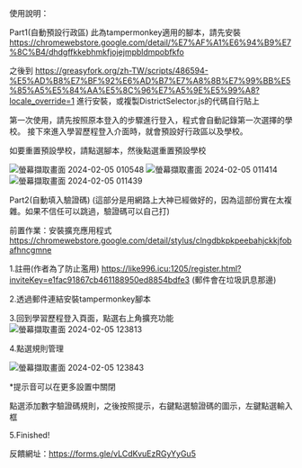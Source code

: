 使用說明：

Part1(自動預設行政區)
此為tampermonkey適用的腳本，請先安裝 https://chromewebstore.google.com/detail/%E7%AF%A1%E6%94%B9%E7%8C%B4/dhdgffkkebhmkfjojejmpbldmpobfkfo

之後到 https://greasyfork.org/zh-TW/scripts/486594-%E5%AD%B8%E7%BF%92%E6%AD%B7%E7%A8%8B%E7%99%BB%E5%85%A5%E5%84%AA%E5%8C%96%E7%A5%9E%E5%99%A8?locale_override=1 進行安裝，或複製DistrictSelector.js的代碼自行貼上

第一次使用，請先按照原本登入的步驟進行登入，程式會自動記錄第一次選擇的學校。
接下來進入學習歷程登入介面時，就會預設好行政區以及學校。

如要重置預設學校，請點選腳本，然後點選重置預設學校

![螢幕擷取畫面 2024-02-05 010548](https://github.com/Benjoe1017/-/assets/108409184/f9f1bb3d-1649-4933-bf2a-e49f6afc88f3)
![螢幕擷取畫面 2024-02-05 011414](https://github.com/Benjoe1017/-/assets/108409184/aeab103e-ef9c-4fbb-9e55-2f6b7d23d469)
![螢幕擷取畫面 2024-02-05 011439](https://github.com/Benjoe1017/-/assets/108409184/b89b7d84-daed-4d44-916a-bdba71b4c580)



Part2(自動填入驗證碼)
(這部分是用網路上大神已經做好的，因為這部份實在太複雜。如果不信任可以跳過，驗證碼可以自己打)

前置作業：安裝擴充應用程式 https://chromewebstore.google.com/detail/stylus/clngdbkpkpeebahjckkjfobafhncgmne

1.註冊(作者為了防止濫用)
https://like996.icu:1205/register.html?inviteKey=e1fac91867cb461188950ed8854bdfe3
(郵件會在垃圾訊息那邊)

2.透過郵件連結安裝tampermonkey腳本

3.回到學習歷程登入頁面，點選右上角擴充功能
![螢幕擷取畫面 2024-02-05 123813](https://github.com/Benjoe1017/DistrictDefaultSelector/assets/108409184/a4dc9fcb-9bf2-4bef-823e-2a2ce64b3ccf)



4.點選規則管理

![螢幕擷取畫面 2024-02-05 123843](https://github.com/Benjoe1017/DistrictDefaultSelector/assets/108409184/7a363850-16a0-44ac-a639-2e1c6b4891e0)


*提示音可以在更多設置中關閉

點選添加數字驗證碼規則，之後按照提示，右鍵點選驗證碼的圖示，左鍵點選輸入框

5.Finished!

反饋網址：https://forms.gle/vLCdKvuEzRGyYyGu5




